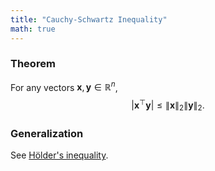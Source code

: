 ```yaml
---
title: "Cauchy-Schwartz Inequality"
math: true
---
```

### Theorem
For any vectors $\mathbf{x},\mathbf{y} \in \mathbb{R}^n$,
$$
|\mathbf{x}^\top\mathbf{y}| \leq \|\mathbf{x}\|_2\|\mathbf{y}\|_2.
$$

### Generalization
See [Hölder's inequality](notes/Hölder's%20inequality).
